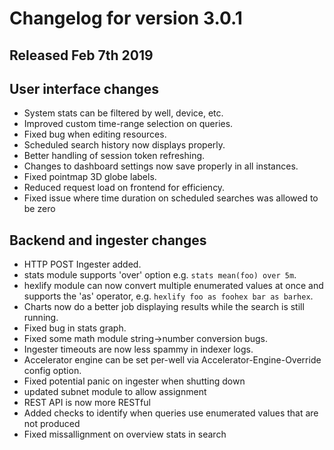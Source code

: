 # Changelog for version 3.0.1

## Released Feb 7th 2019

## User interface changes
* System stats can be filtered by well, device, etc.
* Improved custom time-range selection on queries.
* Fixed bug when editing resources.
* Scheduled search history now displays properly.
* Better handling of session token refreshing.
* Changes to dashboard settings now save properly in all instances.
* Fixed pointmap 3D globe labels.
* Reduced request load on frontend for efficiency.
* Fixed issue where time duration on scheduled searches was allowed to be zero

## Backend and ingester changes
* HTTP POST Ingester added.
* stats module supports 'over' option e.g. `stats mean(foo) over 5m`.
* hexlify module can now convert multiple enumerated values at once and supports the 'as' operator, e.g. `hexlify foo as foohex bar as barhex`.
* Charts now do a better job displaying results while the search is still running.
* Fixed bug in stats graph.
* Fixed some math module string->number conversion bugs.
* Ingester timeouts are now less spammy in indexer logs.
* Accelerator engine can be set per-well via Accelerator-Engine-Override config option.
* Fixed potential panic on ingester when shutting down
* updated subnet module to allow assignment
* REST API is now more RESTful
* Added checks to identify when queries use enumerated values that are not produced
* Fixed missallignment on overview stats in search
